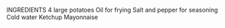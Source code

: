 INGREDIENTS
4 large  potatoes
Oil for frying
Salt and pepper for seasoning
Cold water
Ketchup
Mayonnaise